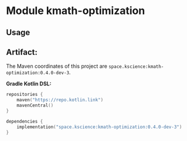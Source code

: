 # Module kmath-optimization

## Usage

## Artifact:

The Maven coordinates of this project are `space.kscience:kmath-optimization:0.4.0-dev-3`.

**Gradle Kotlin DSL:**

```kotlin
repositories {
    maven("https://repo.kotlin.link")
    mavenCentral()
}

dependencies {
    implementation("space.kscience:kmath-optimization:0.4.0-dev-3")
}
```
